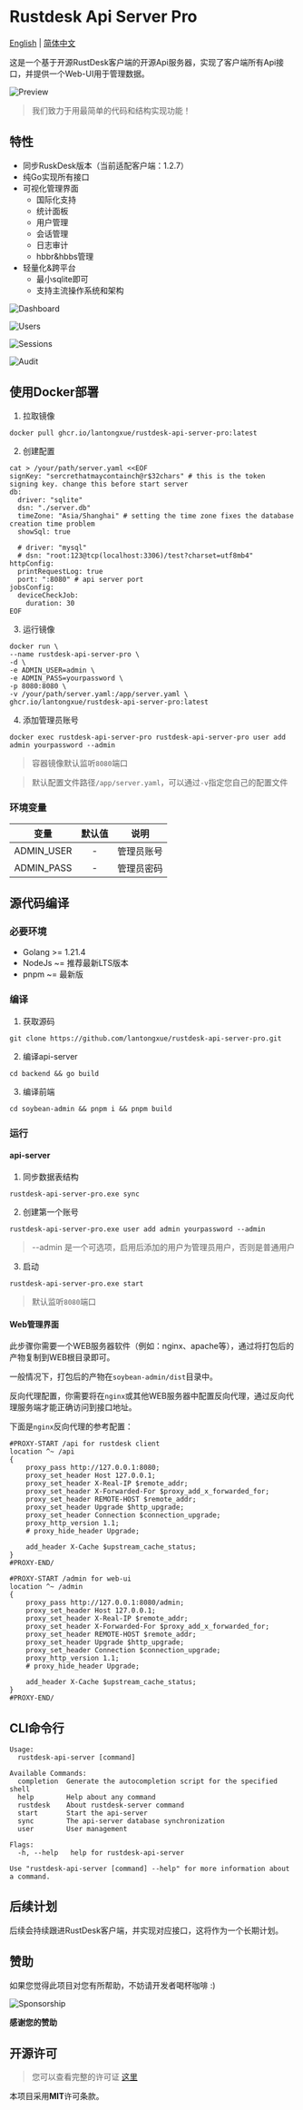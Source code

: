 Rustdesk Api Server Pro
============
[English](https://github.com/rustdesk/rustdesk) | [简体中文](https://github.com/lantongxue/rustdesk-api-server-pro/blob/master/README_CN.md)

这是一个基于开源RustDesk客户端的开源Api服务器，实现了客户端所有Api接口，并提供一个Web-UI用于管理数据。

![Preview](./img/login.png "Preview")

> 我们致力于用最简单的代码和结构实现功能！

## 特性
- 同步RuskDesk版本（当前适配客户端：1.2.7）
- 纯Go实现所有接口
- 可视化管理界面
    - 国际化支持
    - 统计面板
    - 用户管理
    - 会话管理
    - 日志审计
    - hbbr&hbbs管理
- 轻量化&跨平台
    - 最小sqlite即可
    - 支持主流操作系统和架构

![Dashboard](./img/dashboard.png "Dashboard")

![Users](./img/users.png "Users")

![Sessions](./img/sessions.png "Sessions")

![Audit](./img/audit.png "Audit")

## 使用Docker部署
1. 拉取镜像
```shell
docker pull ghcr.io/lantongxue/rustdesk-api-server-pro:latest
```
2. 创建配置
```shell
cat > /your/path/server.yaml <<EOF
signKey: "sercrethatmaycontainch@r$32chars" # this is the token signing key. change this before start server
db:
  driver: "sqlite"
  dsn: "./server.db"
  timeZone: "Asia/Shanghai" # setting the time zone fixes the database creation time problem
  showSql: true

  # driver: "mysql"
  # dsn: "root:123@tcp(localhost:3306)/test?charset=utf8mb4"
httpConfig:
  printRequestLog: true
  port: ":8080" # api server port
jobsConfig:
  deviceCheckJob:
    duration: 30
EOF
```
3. 运行镜像
```shell
docker run \
--name rustdesk-api-server-pro \
-d \
-e ADMIN_USER=admin \
-e ADMIN_PASS=yourpassword \
-p 8080:8080 \
-v /your/path/server.yaml:/app/server.yaml \
ghcr.io/lantongxue/rustdesk-api-server-pro:latest
```
4. 添加管理员账号
```shell
docker exec rustdesk-api-server-pro rustdesk-api-server-pro user add admin yourpassword --admin
```
> 容器镜像默认监听`8080`端口

> 默认配置文件路径`/app/server.yaml`，可以通过`-v`指定您自己的配置文件

### 环境变量

| 变量  | 默认值 | 说明 |
| :------------: | :------------: | :------------: |
|ADMIN_USER|-|管理员账号|
|ADMIN_PASS|-|管理员密码|

## 源代码编译
### 必要环境
- Golang >= 1.21.4
- NodeJs ~= 推荐最新LTS版本
- pnpm ~= 最新版

### 编译
1. 获取源码

```shell
git clone https://github.com/lantongxue/rustdesk-api-server-pro.git
```

2. 编译api-server

```shell
cd backend && go build
```

3. 编译前端
```shell
cd soybean-admin && pnpm i && pnpm build
```

### 运行

#### api-server
1. 同步数据表结构
```shell
rustdesk-api-server-pro.exe sync
```

2. 创建第一个账号
```shell
rustdesk-api-server-pro.exe user add admin yourpassword --admin
```
> --admin 是一个可选项，启用后添加的用户为管理员用户，否则是普通用户

3. 启动
```shell
rustdesk-api-server-pro.exe start
```
> 默认监听`8080`端口

#### Web管理界面
此步骤你需要一个WEB服务器软件（例如：nginx、apache等），通过将打包后的产物复制到WEB根目录即可。

一般情况下，打包后的产物在`soybean-admin/dist`目录中。

反向代理配置，你需要将在`nginx`或其他WEB服务器中配置反向代理，通过反向代理服务端才能正确访问到接口地址。

下面是`nginx`反向代理的参考配置：
```nginx
#PROXY-START /api for rustdesk client
location ^~ /api
{
    proxy_pass http://127.0.0.1:8080;
    proxy_set_header Host 127.0.0.1;
    proxy_set_header X-Real-IP $remote_addr;
    proxy_set_header X-Forwarded-For $proxy_add_x_forwarded_for;
    proxy_set_header REMOTE-HOST $remote_addr;
    proxy_set_header Upgrade $http_upgrade;
    proxy_set_header Connection $connection_upgrade;
    proxy_http_version 1.1;
    # proxy_hide_header Upgrade;

    add_header X-Cache $upstream_cache_status;
}
#PROXY-END/

#PROXY-START /admin for web-ui
location ^~ /admin
{
    proxy_pass http://127.0.0.1:8080/admin;
    proxy_set_header Host 127.0.0.1;
    proxy_set_header X-Real-IP $remote_addr;
    proxy_set_header X-Forwarded-For $proxy_add_x_forwarded_for;
    proxy_set_header REMOTE-HOST $remote_addr;
    proxy_set_header Upgrade $http_upgrade;
    proxy_set_header Connection $connection_upgrade;
    proxy_http_version 1.1;
    # proxy_hide_header Upgrade;

    add_header X-Cache $upstream_cache_status;
}
#PROXY-END/
```

## CLI命令行
```shell
Usage:
  rustdesk-api-server [command]

Available Commands:
  completion  Generate the autocompletion script for the specified shell
  help        Help about any command
  rustdesk    About rustdesk-server command
  start       Start the api-server
  sync        The api-server database synchronization
  user        User management

Flags:
  -h, --help   help for rustdesk-api-server

Use "rustdesk-api-server [command] --help" for more information about a command.
```

## 后续计划
后续会持续跟进RustDesk客户端，并实现对应接口，这将作为一个长期计划。

## 赞助

如果您觉得此项目对您有所帮助，不妨请开发者喝杯咖啡 :)

![Sponsorship](./soybean-admin/src/assets/imgs/sponsorships.png "Sponsorship")

**感谢您的赞助**

## 开源许可
>您可以查看完整的许可证 [这里](https://github.com/lantongxue/rustdesk-api-server-pro/blob/master/LICENSE)

本项目采用**MIT**许可条款。

